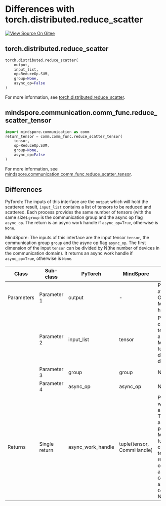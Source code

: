 # Differences with torch.distributed.reduce_scatter

[![View Source On Gitee](https://mindspore-website.obs.cn-north-4.myhuaweicloud.com/website-images/r2.4.0/resource/_static/logo_source_en.svg)](https://gitee.com/mindspore/docs/blob/r2.4.0/docs/mindspore/source_en/note/api_mapping/pytorch_diff/reduce_scatter_tensor.md)

## torch.distributed.reduce_scatter

```python
torch.distributed.reduce_scatter(
    output,
    input_list,
    op=ReduceOp.SUM,
    group=None,
    async_op=False
)
```

For more information, see [torch.distributed.reduce_scatter](https://pytorch.org/docs/1.8.1/distributed.html#torch.distributed.reduce_scatter).

## mindspore.communication.comm_func.reduce_scatter_tensor

```python
import mindspore.communication as comm
return_tensor = comm.comm_func.reduce_scatter_tensor(
    tensor,
    op=ReduceOp.SUM,
    group=None,
    async_op=False
)
```

For more information, see [mindspore.communication.comm_func.reduce_scatter_tensor](https://www.mindspore.cn/docs/en/r2.4.0/api_python/communication/mindspore.communication.comm_func.reduce_scatter_tensor.html#mindspore.communication.comm_func.reduce_scatter_tensor).

## Differences

PyTorch: The inputs of this interface are the `output` which will hold the scattered result, `input_list` contains a list of tensors to be reduced and scattered. Each process provides the same number of tensors (with the same size).`group` is the communication group and the async op flag `async_op`. The return is an async work handle if `async_op=True`, otherwise is `None`.

MindSpore: The inputs of this interface are the input tensor `tensor`, the communication group `group` and the async op flag `async_op`. The first dimension of the input `tensor` can be divided by N(the number of devices in the communication domain). It returns an async work handle if `async_op=True`, otherwise is `None`.

| Class     | Sub-class     |PyTorch | MindSpore       | Difference                                                                                                                                                                                                                                                                                                          |
|-----------|---------------| --- |-----------------|---------------------------------------------------------------------------------------------------------------------------------------------------------------------------------------------------------------------------------------------------------------------------------------------------------------------|
| Parameters | Parameter 1   | output | -               | PyTorch: the output after reduce_scatter Operation. MindSpore: does not have this parameter.                                                                                                                                                                                                                        |
|           | Parameter 2   | input_list | tensor          | PyTorch:input_list contains a list of tensors to be reduced and scattered.  MindSpore: the input tensor which the first dimension can be divided by N.                                                                                                                                                              |
|           | Parameter 3   | group | group           | No difference                                                                                                                                                                                                                                                                                                       |
|           | Parameter 4   | async_op | async_op        | No difference                                                                                                                                                                                                                                                                                                       |
| Returns   | Single return | async_work_handle | tuple(tensor, CommHandle) | PyTorch: An async work handle, if async_op is set to True. None, if not async_op or if not part of the group.</br> MindSpore: returns a tuple. The tuple contains an output tensor after reduce_scatter_tensor operation and an async work handle `CommHandle`. When `async_op` is False, the `CommHandle` will be None. |
